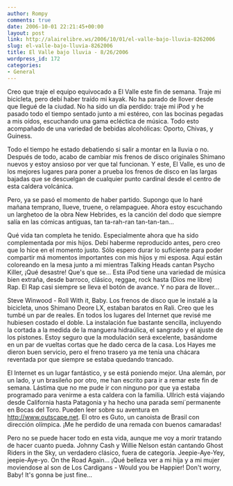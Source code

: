 ```yaml
---
author: Rompy
comments: true
date: 2006-10-01 22:21:45+00:00
layout: post
link: http://alairelibre.ws/2006/10/01/el-valle-bajo-lluvia-8262006
slug: el-valle-bajo-lluvia-8262006
title: El Valle bajo lluvia - 8/26/2006
wordpress_id: 172
categories:
- General
---
```


Creo que traje el equipo equivocado a El Valle este fin de semana. Traje mi bicicleta, pero debí haber traído mi kayak. No ha parado de llover desde que llegué de la ciudad. No ha sido un día perdido: traje mi iPod y he pasado todo el tiempo sentado junto a mi estéreo, con las bocinas pegadas a mis oídos, escuchando una gama ecléctica de música. Todo esto acompañado de una variedad de bebidas alcohólicas: Oporto, Chivas, y Guiness.

Todo el tiempo he estado debatiendo si salir a montar en la lluvia o no. Después de todo, acabo de cambiar mis frenos de disco originales Shimano nuevos y estoy ansioso por ver que tal funcionan. Y este, El Valle, es uno de los mejores lugares para poner a prueba los frenos de disco en las largas bajadas que se descuelgan de cualquier punto cardinal desde el centro de esta caldera volcánica.

Pero, ya se pasó el momento de haber partido. Supongo que lo haré mañana temprano, llueve, truene, o relampaguee. Ahora estoy escuchando un larghetoo de la obra New Hebrides, es la canción del dodo que siempre salía en las cómicas antiguas, tan ta-rah-ran tan-tan-tan...

Qué vida tan completa he tenido. Especialmente ahora que ha sido complementada por mis hijos. Debí haberme reproducido antes, pero creo que lo hice en el momento justo. Sólo espero durar lo suficiente para poder compartir má momentos importantes con mis hijos y mi esposa. Aquí están coloreando en la mesa junto a mi mientras Talking Heads cantan Psycho Killer, ¡Qué desastre! Que's que se... Esta iPod tiene una variedad de música bien extraña, desde barroco, clásico, reggae, rock hasta (Dios me libre) Rap. El Rap casi siempre se lleva el botón de avance. Y no para de llover...

Steve Winwood - Roll With it, Baby. Los frenos de disco que le instalé a la bicicleta, unos Shimano Deore LX, estaban baratos en Rali. Creo que les tumbé un par de reales. En todos los lugares del Internet que revisé me hubiesen costado el doble. La instalación fue bastante sencilla, incluyendo la cortada a la medida de la manguera hidraúlica, el sangrado y el ajuste de los pistones. Estoy seguro que la modulación será excelente, basándome en un par de vueltas cortas que he dado cerca de la casa. Los Hayes me dieron buen servicio, pero el freno trasero ya me tenía una chácara reventada por que siempre se estaba quedando trancado.

El Internet es un lugar fantástico, y se está poniendo mejor. Una alemán, por un lado, y un brasileño por otro, me han escrito para ir a remar este fin de semana. Lástima que no me pude ir con ninguno por que ya estaba programado para venirme a esta caldera con la familia. Ullrich está viajando desde California hasta Patagonia y ha hecho una parada semi´permanente en Bocas del Toro. Pueden leer sobre su aventura en http://www.outscape.net. El otro es Guto, un canoista de Brasil con dirección olímpica. ¡Me he perdido de una remada con buenos camaradas!

Pero no se puede hacer todo en esta vida, aunque me voy a morir tratando de hacer cuanto pueda. Johnny Cash y Willie Nelson están cantando Ghost Riders in the Sky, un verdadero clásico, fuera de categoría. Jeepie-Aye-Yey, jeepie-Aye-yo. On the Road Again... ¡Qué belleza ver a mi hija y a mi mujer moviendose al son de Los Cardigans - Would you be Happier! Don't worry, Baby! It's gonna be just fine...
